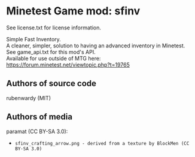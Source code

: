 Minetest Game mod: sfinv
========================
See license.txt for license information.

Simple Fast Inventory.<br>
A cleaner, simpler, solution to having an advanced inventory in Minetest.<br>
See game_api.txt for this mod's API.<br>
Available for use outside of MTG here:<br>
https://forum.minetest.net/viewtopic.php?t=19765

Authors of source code
----------------------
rubenwardy (MIT)

Authors of media
----------------
paramat (CC BY-SA 3.0):
- `sfinv_crafting_arrow.png - derived from a texture by BlockMen (CC BY-SA 3.0)`
